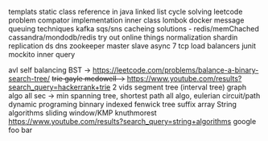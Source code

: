 templats static class
reference in java
linked list cycle solving leetcode problem
compator implementation
inner class
lombok
docker
message queuing techniques
kafka
sqs/sns
cacheing solutions - redis/memChached
cassandra/mondodb/redis try out online things
normalization 
shardin
replication
ds
dns
zookeeper
master slave
async
7 tcp load balancers
junit mockito
inner query

avl self balancing BST -> https://leetcode.com/problems/balance-a-binary-search-tree/
~~trie gayle mcdowell ->~~ https://www.youtube.com/results?search_query=hackerrank+trie 2 vids
segment tree (interval tree)
graph algo all sec -> min spanning tree, shortest path all algo, eulerian circuit/path
dynamic programing
binnary indexed fenwick tree
suffix array
String algorithms sliding window/KMP knuthmorest https://www.youtube.com/results?search_query=string+algorithms
google foo bar
